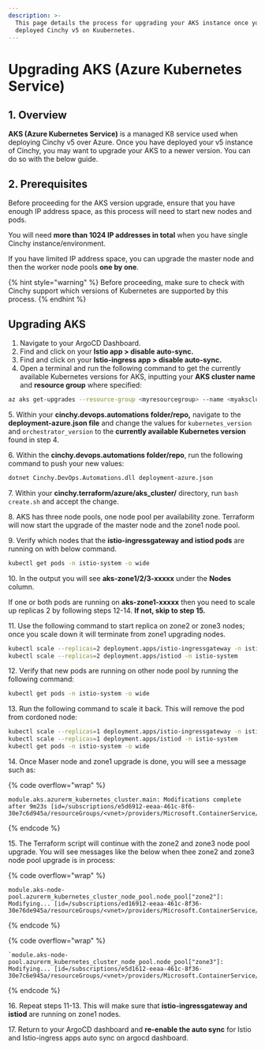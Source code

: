 ```yaml
---
description: >-
  This page details the process for upgrading your AKS instance once you've
  deployed Cinchy v5 on Kuubernetes.
---
```


# Upgrading AKS (Azure Kubernetes Service)

## 1. Overview

**AKS (Azure Kubernetes Service)** is a managed K8 service used when deploying Cinchy v5 over Azure. Once you have deployed your v5 instance of Cinchy, you may want to upgrade your AKS to a newer version. You can do so with the below guide.

## 2. Prerequisites

Before proceeding for the AKS version upgrade, ensure that you have enough IP address space, as this process will need to start new nodes and pods.

You will need **more than 1024 IP addresses in total** when you have single Cinchy instance/environment.&#x20;

If you have limited IP address space, you can upgrade the master node and then the worker node pools **one by one**.

{% hint style="warning" %}
Before proceeding, make sure to check with Cinchy support which versions of  Kubernetes are supported by this process.
{% endhint %}

## Upgrading AKS

1. Navigate to your ArgoCD Dashboard.
2. Find and click on your **Istio app > disable auto-sync.**
3. Find and click on your **Istio-ingress app > disable auto-sync.**
4. Open a terminal and run the following command to get the currently available Kubernetes versions for AKS, inputting your **AKS cluster name** and **resource group** where specified:

```bash
az aks get-upgrades --resource-group <myresourcegroup> --name <myaksclustername> --output table
```

5\. Within your **cinchy.devops.automations folder/repo,** navigate to the **deployment-azure.json file** and change the values for `kubernetes_version` and `orchestrator_version` to the **currently available Kubernetes version** found in step 4.

6\. Within the **cinchy.devops.automations folder/repo**, run the following command to push your new values:

```bash
dotnet Cinchy.DevOps.Automations.dll deployment-azure.json
```

7\. Within your **cinchy.terraform/azure/aks\_cluster/** directory, run `bash create.sh` and accept the change.&#x20;

8\. AKS has three node pools, one node pool per availability zone. Terraform will now start the upgrade of the master node and the zone1 node pool.

9\. Verify which nodes that the **istio-ingressgateway and istiod pods** are running on with below command.

```bash
kubectl get pods -n istio-system -o wide
```

10\. In the output you will see **aks-zone1/2/3-xxxxx** under the **Nodes** column.

If one or both pods are running on **aks-zone1-xxxxx** then you need to scale up replicas 2 by following steps 12-14. **If not, skip to step 15.**

11\. Use the following command to start replica on zone2 or zone3 nodes; once you scale down it will terminate from zone1 upgrading nodes.

```bash
kubectl scale --replicas=2 deployment.apps/istio-ingressgateway -n istio-system
kubectl scale --replicas=2 deployment.apps/istiod -n istio-system
```

12\. Verify that new pods are running on other node pool by running the following command:

```bash
kubectl get pods -n istio-system -o wide
```

13\. Run the following command to scale it back. This will remove the pod from cordoned node:

```bash
kubectl scale --replicas=1 deployment.apps/istio-ingressgateway -n istio-system
kubectl scale --replicas=1 deployment.apps/istiod -n istio-system
kubectl get pods -n istio-system -o wide
```

14\. Once Maser node and zone1 upgrade is done, you will see a message such as:

{% code overflow="wrap" %}
```
module.aks.azurerm_kubernetes_cluster.main: Modifications complete after 9m23s [id=/subscriptions/e5d6912-eeaa-461c-8f6-30e7c6d945a/resourceGroups/<vnet>/providers/Microsoft.ContainerService/managedClusters/<myaksclustername>]
```
{% endcode %}

15\. The Terraform script will continue with the zone2 and zone3 node pool upgrade. You will see messages like the below when thee zone2 and zone3 node pool upgrade is in process:

{% code overflow="wrap" %}
```
module.aks-node-pool.azurerm_kubernetes_cluster_node_pool.node_pool["zone2"]: Modifying... [id=/subscriptions/ed16912-eeaa-461c-8f36-30e76de945a/resourceGroups/<vnet>/providers/Microsoft.ContainerService/managedClusters/<myaksclustername>/agentPools/zone2]`
```
{% endcode %}

{% code overflow="wrap" %}
```
`module.aks-node-pool.azurerm_kubernetes_cluster_node_pool.node_pool["zone3"]: Modifying... [id=/subscriptions/e5d1612-eeaa-461c-8f36-30e7c6e945a/resourceGroups/<vnet>/providers/Microsoft.ContainerService/managedClusters/<myaksclustername>/agentPools/zone3]
```
{% endcode %}

16\. Repeat steps 11-13. This will make sure that **istio-ingressgateway and istiod** are running on zone1 nodes.

17\. Return to your ArgoCD dashboard and **re-enable the auto sync** for Istio and Istio-ingress apps auto sync on argocd dashboard.

